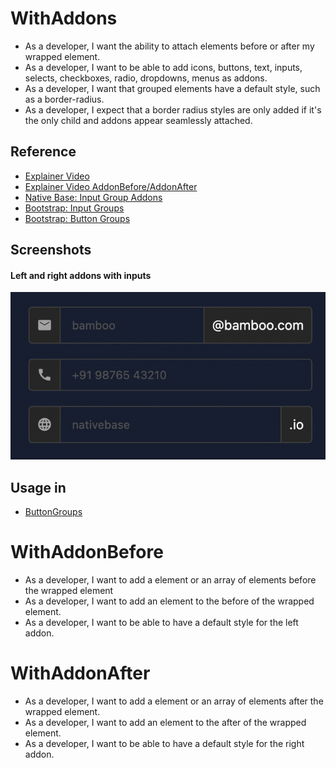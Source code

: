 # WithAddons
- As a developer, I want the ability to attach elements before or after my wrapped element.
- As a developer, I want to be able to add icons, buttons, text, inputs, selects, checkboxes, radio, dropdowns, menus as addons.
- As a developer, I want that grouped elements have a default style, such as a border-radius.
- As a developer, I expect that a border radius styles are only added if it's the only child and addons appear seamlessly attached.

## Reference
- [Explainer Video](https://www.loom.com/share/982a6a2fa5004d7b872c97f98a68545a)
- [Explainer Video AddonBefore/AddonAfter](https://www.loom.com/share/47072626007e452d8cb693d1bc9a398d)
- <a href="https://docs.nativebase.io/next/input#h3-input-addons" rel="noreferrer nofollow noopener">Native Base: Input Group Addons</a>
- <a href="https://getbootstrap.com/docs/5.2/forms/input-group/" rel="noreferrer nofollow noopener">Bootstrap: Input Groups</a>
- <a href="https://getbootstrap.com/docs/5.2/components/button-group/#basic-example" rel="noreferrer nofollow noopener">Bootstrap: Button Groups</a>


## Screenshots
#### Left and right addons with inputs
![Left and right addons](../assets/addons.png)


## Usage in
- [ButtonGroups](../Button.md#button-group)


# WithAddonBefore
- As a developer, I want to add a element or an array of elements before the wrapped element
- As a developer, I want to add an element to the before of the wrapped element.
- As a developer, I want to be able to have a default style for the left addon.


# WithAddonAfter
- As a developer, I want to add a element or an array of elements after the wrapped element.
- As a developer, I want to add an element to the after of the wrapped element.
- As a developer, I want to be able to have a default style for the right addon.